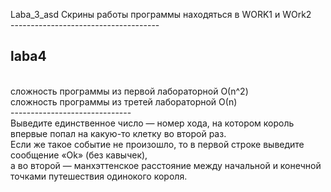 Laba_3_asd Скрины работы программы находяться в WORK1 и WOrk2<br>
-------------------------------------<br>
<h2>laba4</h2><br>
сложность программы из первой лабораторной О(n^2)<br>
сложность программы из третей лабораторной О(n)<br>
------------------------------<br>
Выведите единственное число — номер хода, на котором король впервые попал на какую-то клетку во второй раз. <br>
Если же такое событие не произошло, то в первой строке выведите сообщение «Ok» (без кавычек),<br>
а во второй — манхэттенское расстояние между начальной и конечной точками путешествия одинокого короля.
